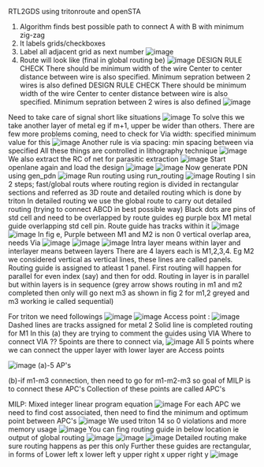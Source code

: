 RTL2GDS using tritonroute and openSTA
1.	Algorithm finds best possible path to connect A with B with minimum zig-zag
2.	It labels grids/checkboxes
3.	Label all adjacent grid as next number
![image](https://github.com/ashishprashar11/VSD_NASSCOM_LAB/assets/169080904/f4e31acf-a1c6-43d9-bf9c-30fa5944631b)
4.	Route will look like (final in global routing be)
![image](https://github.com/ashishprashar11/VSD_NASSCOM_LAB/assets/169080904/f2327f89-1d6c-4904-bcb1-9a091f18fcbf)
DESIGN RULE CHECK
There should be minimum width of the wire
Center to center distance between wire is also specified.
Minimum sepration between 2 wires is also defined 
DESIGN RULE CHECK
There should be minimum width of the wire
Center to center distance between wire is also specified.
Minimum sepration between 2 wires is also defined
![image](https://github.com/ashishprashar11/VSD_NASSCOM_LAB/assets/169080904/8f7d63d0-84d7-4d55-8686-47c382dfeee7)

Need to take care of signal short like situations 
![image](https://github.com/ashishprashar11/VSD_NASSCOM_LAB/assets/169080904/cb7c840a-6456-4d30-8b19-546a0aba606a)
To solve this we take another layer of metal eg if m+1, upper be wider than others. There are few more problems coming, need to check for
Via width: specified minimum value for this
![image](https://github.com/ashishprashar11/VSD_NASSCOM_LAB/assets/169080904/07bd7d4b-0752-4cd0-8ef8-92a077c29d56)
Another rule is via spacing: min spacing between via specified
All these things are controlled in lithography technique
![image](https://github.com/ashishprashar11/VSD_NASSCOM_LAB/assets/169080904/31ab39bc-8ad7-4f57-bf35-0e3f50296e4e)
We also extract the RC of net for parasitic extraction
![image](https://github.com/ashishprashar11/VSD_NASSCOM_LAB/assets/169080904/44fb8074-205d-4603-bf41-5d5e2de30a3c)
Start openlane again and load the design
![image](https://github.com/ashishprashar11/VSD_NASSCOM_LAB/assets/169080904/74087d80-604e-4a2f-b039-bf6c8becfb0d)
![image](https://github.com/ashishprashar11/VSD_NASSCOM_LAB/assets/169080904/0bc3e374-e9a6-4eff-9ae2-e9516e6c8b6e)
Now generate PDN using gen_pdn
![image](https://github.com/ashishprashar11/VSD_NASSCOM_LAB/assets/169080904/1ef0a509-75bc-435a-9313-51e3fb1ca51e)
Run routing using run_routing 
![image](https://github.com/ashishprashar11/VSD_NASSCOM_LAB/assets/169080904/72f921f2-3f47-462a-8ba0-b3345bca7b5d)
Routing I sin 2 steps; fast/global routs where routing region is divided in rectangular sections and referred as 3D route and detailed routing which is done by triton
In detailed routing we use the global route to carry out detailed routing (trying to connect ABCD in best possible way)
Black dots are pins of std cell and need to be overlapped by route guides eg purple box M1 metal guide overlapping std cell pin. 
Route guide has tracks within it
![image](https://github.com/ashishprashar11/VSD_NASSCOM_LAB/assets/169080904/73c4a74a-eacf-4b17-b144-ba8a4856bbaf)
![image](https://github.com/ashishprashar11/VSD_NASSCOM_LAB/assets/169080904/0a6712b1-436e-4961-9e46-5fe56f0d25f6)
In fig e, Purple between M1 and M2 is non 0 vertical overlap area, needs Via
![image](https://github.com/ashishprashar11/VSD_NASSCOM_LAB/assets/169080904/b8688f8e-fcaa-4462-9292-678c48fb587c)
![image](https://github.com/ashishprashar11/VSD_NASSCOM_LAB/assets/169080904/47727920-fbc8-461a-8c08-2878d0d84eb4)
![image](https://github.com/ashishprashar11/VSD_NASSCOM_LAB/assets/169080904/55377131-552a-41a1-b076-0fc01abe3924)
Intra layer means within layer and interlayer means between layers
There are 4 layers each is M1,2,3,4.
Eg M2 we considered vertical   as vertical lines, these lines are called panels. Routing guide is assigned to atleast 1 panel.
First routing will happen for parallel for even index (say) and then for odd.
Routing in layer is in parallel but within layers is in sequence (grey arrow shows routing in m1 and m2 completed then only will go next m3 as shown in fig 2 for m1,2 greyed and m3 working ie called sequential)
 
For triton we need followings 
![image](https://github.com/ashishprashar11/VSD_NASSCOM_LAB/assets/169080904/113441f1-893b-4255-ad9a-8c63733712a7)
![image](https://github.com/ashishprashar11/VSD_NASSCOM_LAB/assets/169080904/b74899d8-f4bb-4006-ac20-f50568e6d614)
Access point : 
![image](https://github.com/ashishprashar11/VSD_NASSCOM_LAB/assets/169080904/e79ccdc1-4af7-4350-b43b-0fccbf870c93)
Dashed lines are tracks assigned for metal 2 
Solid line is completed routing for M1
In this (a) they are trying to comment the guides using VIA
Where to connect VIA ??
5points are there to connect via, 
![image](https://github.com/ashishprashar11/VSD_NASSCOM_LAB/assets/169080904/ca5f087b-3e77-4e7b-aabb-e6dfabe0d75b)
All 5 points where we can connect the upper layer with lower layer are Access points

![image](https://github.com/ashishprashar11/VSD_NASSCOM_LAB/assets/169080904/453903fc-6fda-4462-9923-65f422168e6e)
(a)-5 AP's
 
(b)-if m1-m3 connection, then need to go for m1-m2-m3 so goal of MILP is to connect these APC's 
Collection of these points are called APC's
 
MILP: Mixed integer linear program equation
![image](https://github.com/ashishprashar11/VSD_NASSCOM_LAB/assets/169080904/afeab7b9-adfe-486b-8369-cc035e8eb5e0)
For each APC we need to find cost associated, then need to find the minimum and optimum point between APC's
![image](https://github.com/ashishprashar11/VSD_NASSCOM_LAB/assets/169080904/72de2375-ba0c-4627-ad3f-460024d7ab6e)
We used triton 14 so 0 violations and more memory usage
![image](https://github.com/ashishprashar11/VSD_NASSCOM_LAB/assets/169080904/2e422147-6101-45ab-9539-be188be0b107)
You can fing routing guide in below location ie output of global routing 
![image](https://github.com/ashishprashar11/VSD_NASSCOM_LAB/assets/169080904/8152836a-a5c1-4016-8a91-0dc2cd6f6108)
![image](https://github.com/ashishprashar11/VSD_NASSCOM_LAB/assets/169080904/376d907d-d403-4448-b503-e3e2d73463cb)
![image](https://github.com/ashishprashar11/VSD_NASSCOM_LAB/assets/169080904/80da172d-e3b3-4cda-a861-ac0dec15f4ac)
Detailed routing make sure routing happens as per this only 
Further these guides are rectangular, in forms of 
Lower left x lower left y upper right x upper right y
![image](https://github.com/ashishprashar11/VSD_NASSCOM_LAB/assets/169080904/faf34fb3-815f-4190-837d-e77ab0af6c31)
